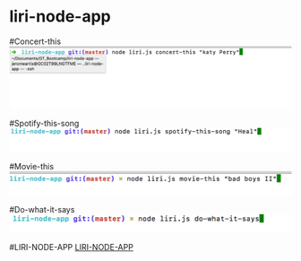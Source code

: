 # liri-node-app




#Concert-this
![Concert-this](https://github.com/jeromeartis/liri-node-app/blob/master/concert-this.png)


#Spotify-this-song
![Spotify-this-song](https://github.com/jeromeartis/liri-node-app/blob/master/spotify-this-song.png)


#Movie-this  
![do-what-it-says](https://github.com/jeromeartis/liri-node-app/blob/master/movie-this.png)

#Do-what-it-says  
![do-what-it-says](https://github.com/jeromeartis/liri-node-app/blob/master/do-what-it-says.png)

#LIRI-NODE-APP
[LIRI-NODE-APP](https://github.com/jeromeartis/liri-node-app/blob/master/liri.webm)

